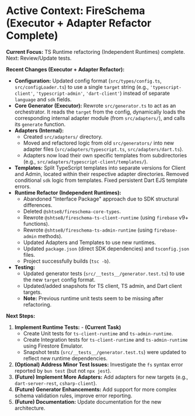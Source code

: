 # Active Context: FireSchema (Executor + Adapter Refactor Complete)

**Current Focus:** TS Runtime refactoring (Independent Runtimes) complete. Next:
Review/Update tests.

**Recent Changes (Executor + Adapter Refactor):**

- **Configuration:** Updated config format (`src/types/config.ts`,
  `src/configLoader.ts`) to use a single `target` string (e.g.,
  `'typescript-client'`, `'typescript-admin'`, `'dart-client'`) instead of
  separate `language` and `sdk` fields.
- **Core Generator (Executor):** Rewrote `src/generator.ts` to act as an
  orchestrator. It reads the `target` from the config, dynamically loads the
  corresponding internal adapter module (from `src/adapters/`), and calls its
  `generate` function.
- **Adapters (Internal):**
  - Created `src/adapters/` directory.
  - Moved and refactored logic from old `src/generators/` into new adapter files
    (`src/adapters/typescript.ts`, `src/adapters/dart.ts`).
  - Adapters now load their own specific templates from subdirectories (e.g.,
    `src/adapters/typescript-client/templates/`).
- **Templates:** Split TypeScript templates into separate versions for Client
  and Admin, located within their respective adapter directories. Removed
  conditional `sdk` logic from templates. Fixed persistent Dart EJS template
  errors.
- **Runtime Refactor (Independent Runtimes):**
  - Abandoned "Interface Package" approach due to SDK structural differences.
  - Deleted `@shtse8/fireschema-core-types`.
  - Rewrote `@shtse8/fireschema-ts-client-runtime` (using `firebase` v9+
    functions).
  - Rewrote `@shtse8/fireschema-ts-admin-runtime` (using `firebase-admin`
    methods).
  - Updated Adapters and Templates to use new runtimes.
  - Updated `package.json` (direct SDK dependencies) and `tsconfig.json` files.
  - Project successfully builds (`tsc -b`).
- **Testing:**
  - Updated generator tests (`src/__tests__/generator.test.ts`) to use the new
    `target` config format.
  - Updated/added snapshots for TS client, TS admin, and Dart client targets.
  - **Note:** Previous runtime unit tests seem to be missing after refactoring.

**Next Steps:**

1. **Implement Runtime Tests:** - **(Current Task)**
   - Create Unit tests for `ts-client-runtime` and `ts-admin-runtime`.
   - Create Integration tests for `ts-client-runtime` and `ts-admin-runtime`
     using Firestore Emulator.
   - Snapshot tests (`src/__tests__/generator.test.ts`) were updated to reflect
     new runtime dependencies.
2. **(Optional) Address Minor Test Issues:** Investigate the `fs` syntax error
   reported by `bun test` (but not `npx jest`).
3. **(Future) Implement More Adapters:** Add adapters for new targets (e.g.,
   `dart-server-rest`, `csharp-client`).
4. **(Future) Generator Enhancements:** Add support for more complex schema
   validation rules, improve error reporting.
5. **(Future) Documentation:** Update documentation for the new architecture.
